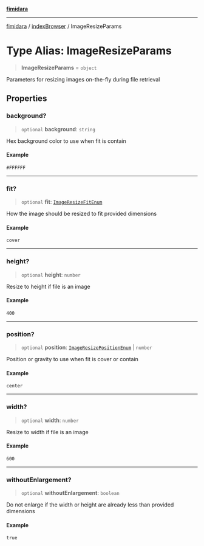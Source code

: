 [**fimidara**](../../README.md)

***

[fimidara](../../modules.md) / [indexBrowser](../README.md) / ImageResizeParams

# Type Alias: ImageResizeParams

> **ImageResizeParams** = `object`

Parameters for resizing images on-the-fly during file retrieval

## Properties

### background?

> `optional` **background**: `string`

Hex background color to use when fit is contain

#### Example

```
#FFFFFF
```

***

### fit?

> `optional` **fit**: [`ImageResizeFitEnum`](ImageResizeFitEnum.md)

How the image should be resized to fit provided dimensions

#### Example

```
cover
```

***

### height?

> `optional` **height**: `number`

Resize to height if file is an image

#### Example

```
400
```

***

### position?

> `optional` **position**: [`ImageResizePositionEnum`](ImageResizePositionEnum.md) \| `number`

Position or gravity to use when fit is cover or contain

#### Example

```
center
```

***

### width?

> `optional` **width**: `number`

Resize to width if file is an image

#### Example

```
600
```

***

### withoutEnlargement?

> `optional` **withoutEnlargement**: `boolean`

Do not enlarge if the width or height are already less than provided dimensions

#### Example

```
true
```
